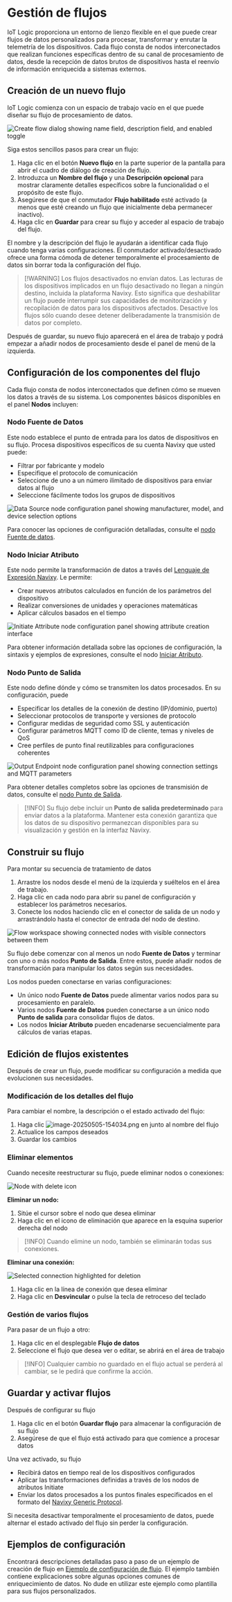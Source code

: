 # Gestión de flujos

IoT Logic proporciona un entorno de lienzo flexible en el que puede crear flujos de datos personalizados para procesar, transformar y enrutar la telemetría de los dispositivos. Cada flujo consta de nodos interconectados que realizan funciones específicas dentro de su canal de procesamiento de datos, desde la recepción de datos brutos de dispositivos hasta el reenvío de información enriquecida a sistemas externos.

## Creación de un nuevo flujo

IoT Logic comienza con un espacio de trabajo vacío en el que puede diseñar su flujo de procesamiento de datos.

![Create flow dialog showing name field, description field, and enabled toggle](attachments/image-20250403-155742.png)

Siga estos sencillos pasos para crear un flujo:

1. Haga clic en el botón **Nuevo flujo** en la parte superior de la pantalla para abrir el cuadro de diálogo de creación de flujo.
2. Introduzca un **Nombre del flujo** y una **Descripción opcional** para mostrar claramente detalles específicos sobre la funcionalidad o el propósito de este flujo.
3. Asegúrese de que el conmutador **Flujo habilitado** esté activado (a menos que esté creando un flujo que inicialmente deba permanecer inactivo).
4. Haga clic en **Guardar** para crear su flujo y acceder al espacio de trabajo del flujo.

El nombre y la descripción del flujo le ayudarán a identificar cada flujo cuando tenga varias configuraciones. El conmutador activado/desactivado ofrece una forma cómoda de detener temporalmente el procesamiento de datos sin borrar toda la configuración del flujo.

> \[!WARNING] Los flujos desactivados no envían datos. Las lecturas de los dispositivos implicados en un flujo desactivado no llegan a ningún destino, incluida la plataforma Navixy. Esto significa que deshabilitar un flujo puede interrumpir sus capacidades de monitorización y recopilación de datos para los dispositivos afectados. Desactive los flujos sólo cuando desee detener deliberadamente la transmisión de datos por completo.

Después de guardar, su nuevo flujo aparecerá en el área de trabajo y podrá empezar a añadir nodos de procesamiento desde el panel de menú de la izquierda.

## Configuración de los componentes del flujo

Cada flujo consta de nodos interconectados que definen cómo se mueven los datos a través de su sistema. Los componentes básicos disponibles en el panel **Nodos** incluyen:

### Nodo Fuente de Datos

Este nodo establece el punto de entrada para los datos de dispositivos en su flujo. Procesa dispositivos específicos de su cuenta Navixy que usted puede:

* Filtrar por fabricante y modelo
* Especifique el protocolo de comunicación
* Seleccione de uno a un número ilimitado de dispositivos para enviar datos al flujo
* Seleccione fácilmente todos los grupos de dispositivos

![Data Source node configuration panel showing manufacturer, model, and device selection options](attachments/image-20250403-160159.png)

Para conocer las opciones de configuración detalladas, consulte el [nodo Fuente de datos](https://squaregps.atlassian.net/wiki/spaces/UDOCES/pages/3232334220/Data+Source+node?atlOrigin=eyJpIjoiYWNjOWE2MWJiYWM4NDY5MjkyM2QxYWU3OGE4ZjIyM2MiLCJwIjoiYyJ9).

### Nodo Iniciar Atributo

Este nodo permite la transformación de datos a través del [Lenguaje de Expresión Navixy](https://squaregps.atlassian.net/wiki/spaces/NAV/pages/3107553932/Navixy+IoT+Logic+Expression+Language?atlOrigin=eyJpIjoiNzgwZGYwNGRhMmJkNDgyM2I5Mzk4ZTYzNGE4NzdmZDkiLCJwIjoiYyJ9). Le permite:

* Crear nuevos atributos calculados en función de los parámetros del dispositivo
* Realizar conversiones de unidades y operaciones matemáticas
* Aplicar cálculos basados en el tiempo

![Initiate Attribute node configuration panel showing attribute creation interface](attachments/image-20250403-160516.png)

Para obtener información detallada sobre las opciones de configuración, la sintaxis y ejemplos de expresiones, consulte el nodo [Iniciar Atributo](https://squaregps.atlassian.net/wiki/spaces/UDOCES/pages/3232334272/Initiate+Attribute+node?atlOrigin=eyJpIjoiN2E0OGI2YzMyZGQ5NDg5NGJiNTVmMzA1ZmE2MGU0NWMiLCJwIjoiYyJ9).

### Nodo Punto de Salida

Este nodo define dónde y cómo se transmiten los datos procesados. En su configuración, puede

* Especificar los detalles de la conexión de destino (IP/dominio, puerto)
* Seleccionar protocolos de transporte y versiones de protocolo
* Configurar medidas de seguridad como SSL y autenticación
* Configurar parámetros MQTT como ID de cliente, temas y niveles de QoS
* Cree perfiles de punto final reutilizables para configuraciones coherentes

![Output Endpoint node configuration panel showing connection settings and MQTT parameters](attachments/image-20250403-160749.png)

Para obtener detalles completos sobre las opciones de transmisión de datos, consulte el [nodo Punto de Salida](https://squaregps.atlassian.net/wiki/spaces/UDOCES/pages/3232334428/Output+Endpoint+node?atlOrigin=eyJpIjoiNDMyNjc1OTQ0ZjYyNDBkNjk3MWEwNjQ1N2MzOTEyZmYiLCJwIjoiYyJ9).

> \[!INFO] Su flujo debe incluir un **Punto de** **salida predeterminado** para enviar datos a la plataforma. Mantener esta conexión garantiza que los datos de su dispositivo permanezcan disponibles para su visualización y gestión en la interfaz Navixy.

## Construir su flujo

Para montar su secuencia de tratamiento de datos

1. Arrastre los nodos desde el menú de la izquierda y suéltelos en el área de trabajo.
2. Haga clic en cada nodo para abrir su panel de configuración y establecer los parámetros necesarios.
3. Conecte los nodos haciendo clic en el conector de salida de un nodo y arrastrándolo hasta el conector de entrada del nodo de destino.

![Flow workspace showing connected nodes with visible connectors between them](attachments/image-20250403-161201.png)

Su flujo debe comenzar con al menos un nodo **Fuente de Datos** y terminar con uno o más nodos **Punto de Salida**. Entre estos, puede añadir nodos de transformación para manipular los datos según sus necesidades.

Los nodos pueden conectarse en varias configuraciones:

* Un único nodo **Fuente de Datos** puede alimentar varios nodos para su procesamiento en paralelo.
* Varios nodos **Fuente de Datos** pueden conectarse a un único nodo **Punto de salida** para consolidar flujos de datos.
* Los nodos **Iniciar Atributo** pueden encadenarse secuencialmente para cálculos de varias etapas.

## Edición de flujos existentes

Después de crear un flujo, puede modificar su configuración a medida que evolucionen sus necesidades.

### Modificación de los detalles del flujo

Para cambiar el nombre, la descripción o el estado activado del flujo:

1. Haga clic ![image-20250505-154034.png](attachments/image-20250505-154034.png) en junto al nombre del flujo
2. Actualice los campos deseados
3. Guardar los cambios

### Eliminar elementos

Cuando necesite reestructurar su flujo, puede eliminar nodos o conexiones:

![Node with delete icon](attachments/image-20250403-161554.png)

**Eliminar un nodo:**

1. Sitúe el cursor sobre el nodo que desea eliminar
2. Haga clic en el icono de eliminación que aparece en la esquina superior derecha del nodo

> \[!INFO] Cuando elimine un nodo, también se eliminarán todas sus conexiones.

**Eliminar una conexión:**

![Selected connection highlighted for deletion](attachments/image-20250403-161949.png)

1. Haga clic en la línea de conexión que desea eliminar
2. Haga clic en **Desvincular** o pulse la tecla de retroceso del teclado

### Gestión de varios flujos

Para pasar de un flujo a otro:

1. Haga clic en el desplegable **Flujo de datos**
2. Seleccione el flujo que desea ver o editar, se abrirá en el área de trabajo

> \[!INFO] Cualquier cambio no guardado en el flujo actual se perderá al cambiar, se le pedirá que confirme la acción.

## Guardar y activar flujos

Después de configurar su flujo

1. Haga clic en el botón **Guardar flujo** para almacenar la configuración de su flujo
2. Asegúrese de que el flujo está activado para que comience a procesar datos

Una vez activado, su flujo

* Recibirá datos en tiempo real de los dispositivos configurados
* Aplicar las transformaciones definidas a través de los nodos de atributos Initiate
* Enviar los datos procesados a los puntos finales especificados en el formato del [Navixy Generic Protocol](https://squaregps.atlassian.net/wiki/spaces/NAV/pages/3107553589/Navixy+Generic+Protocol?atlOrigin=eyJpIjoiYzQyMzE5YjBlYTgzNDVkNGEyNmRmNTU4Mjk3ZTljYTkiLCJwIjoiYyJ9).

Si necesita desactivar temporalmente el procesamiento de datos, puede alternar el estado activado del flujo sin perder la configuración.

## Ejemplos de configuración

Encontrará descripciones detalladas paso a paso de un ejemplo de creación de flujo en [Ejemplo de configuración de flujo](https://squaregps.atlassian.net/wiki/spaces/UDOCES/pages/3232334496/Flow+configuration+example?atlOrigin=eyJpIjoiZjA4NGFmOWU2MjEzNDgzN2E0YjRkOGMyMmRmMzRmZjUiLCJwIjoiYyJ9). El ejemplo también contiene explicaciones sobre algunas opciones comunes de enriquecimiento de datos. No dude en utilizar este ejemplo como plantilla para sus flujos personalizados.
